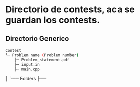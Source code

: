 # Directorio de contests, aca se guardan los contests.

## Directorio Generico
```bash
Contest
└─ Problem name (Problem number)
    ├─ Problem_statement.pdf
    ├─ input.in
    ├─ main.cpp
```


│  └── Folders
├──
